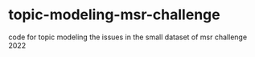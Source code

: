 # topic-modeling-msr-challenge
code for topic modeling the issues in the small dataset of msr challenge 2022
